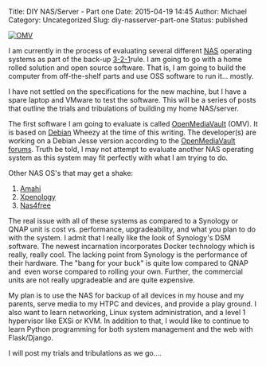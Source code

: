 Title: DIY NAS/Server - Part one
Date: 2015-04-19 14:45
Author: Michael
Category: Uncategorized
Slug: diy-nasserver-part-one
Status: published

[![OMV](http://mmartinez.us/wp-content/uploads/2015/04/OMV-300x122.png)](http://mmartinez.us/wp-content/uploads/2015/04/OMV.png)

I am currently in the process of evaluating several different
[NAS](http://en.wikipedia.org/wiki/Network-attached_storage) operating
systems as part of the back-up
[3-2-1](http://blog.trendmicro.com/trendlabs-security-intelligence/world-backup-day-the-3-2-1-rule/)rule.
I am going to go with a home rolled solution and open source software.
That is, I am going to build the computer from off-the-shelf parts and
use OSS software to run it... mostly.

I have not settled on the specifications for the new machine, but I have
a spare laptop and VMware to test the software. This will be a series of
posts that outline the trials and tribulations of building my home
NAS/server.

The first software I am going to evaluate is called
[OpenMediaVault](http://www.openmediavault.org/) (OMV). It is based on
[Debian](https://www.debian.org/) Wheezy at the time of this writing.
The developer(s) are working on a Debian Jesse version according to the
[OpenMediaVault
forums](http://forums.openmediavault.org/index.php/BoardList/). Truth be
told, I may not attempt to evaluate another NAS operating system as this
system may fit perfectly with what I am trying to do.

Other NAS OS's that may get a shake:

1.  [Amahi](https://www.amahi.org/)
2.  [Xpenology](http://xpenology.com/)
3.  [Nas4free](http://www.nas4free.org/)

The real issue with all of these systems as compared to a Synology or
QNAP unit is cost vs. performance, upgradeability, and what you plan to
do with the system. I admit that I really like the look of Synology's
DSM software. The newest incarnation incorporates Docker technology
which is really, really cool. The lacking point from Synology is the
performance of their hardware. The "bang for your buck" is quite low
compared to QNAP and  even worse compared to rolling your own. Further,
the commercial units are not really upgradeable and are quite expensive.

My plan is to use the NAS for backup of all devices in my house and my
parents, serve media to my HTPC and devices, and provide a play ground.
I also want to learn networking, Linux system administration, and a
level 1 hypervisor like EXSi or KVM. In addition to that, I would like
to continue to learn Python programming for both system management and
the web with Flask/Django.

I will post my trials and tribulations as we go....[  
](http://mmartinez.us/wp-content/uploads/2015/04/slide01.png)
